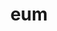 ---
title: eum
meaning: him (accusative)
ch: 5
pos: pronoun
abbgender: m.
abbgender2: masc.
gender: masculine
---